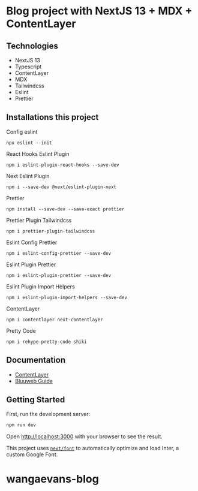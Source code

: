 # Blog project with NextJS 13 + MDX + ContentLayer

## Technologies
- NextJS 13
- Typescript
- ContentLayer
- MDX
- Tailwindcss
- Eslint
- Prettier

## Installations this project

Config eslint
```
npx eslint --init
```
React Hooks Eslint Plugin
```
npm i eslint-plugin-react-hooks --save-dev
```
Next Eslint Plugin
```
npm i --save-dev @next/eslint-plugin-next 
```
Prettier
```
npm install --save-dev --save-exact prettier
```
Prettier Plugin Tailwindcss
```
npm i prettier-plugin-tailwindcss
```
Eslint Config Prettier
```
npm i eslint-config-prettier --save-dev
```
Eslint Plugin Prettier
```
npm i eslint-plugin-prettier --save-dev
```
Eslint Plugin Import Helpers
```
npm i eslint-plugin-import-helpers --save-dev
```
ContentLayer
```
npm i contentlayer next-contentlayer
```
Pretty Code
```
npm i rehype-pretty-code shiki
```

## Documentation
- [ContentLayer](https://www.contentlayer.dev/docs/getting-started-cddd76b7)
- [Bluuweb Guide](https://bluuweb.dev/09-next/03-blog.html)

## Getting Started

First, run the development server:

```bash
npm run dev
```

Open [http://localhost:3000](http://localhost:3000) with your browser to see the result.

This project uses [`next/font`](https://nextjs.org/docs/basic-features/font-optimization) to automatically optimize and load Inter, a custom Google Font.

# wangaevans-blog

